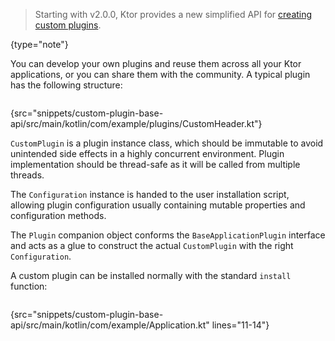 [//]: # (title: Custom plugins - Base API)

<microformat>
<var name="example_name" value="custom-plugin-base-api"/>
<include src="lib.xml" include-id="download_example"/>
</microformat>

> Starting with v2.0.0, Ktor provides a new simplified API for [creating custom plugins](custom_plugins.md).
>
{type="note"}

You can develop your own plugins and reuse them across all your Ktor applications, or you can share them with the community.
A typical plugin has the following structure:

```kotlin
```
{src="snippets/custom-plugin-base-api/src/main/kotlin/com/example/plugins/CustomHeader.kt"}

`CustomPlugin` is a plugin instance class, which should be immutable to avoid unintended side effects in a highly concurrent environment.
Plugin implementation should be thread-safe as it will be called from multiple threads.

The `Configuration` instance is handed to the user installation script, allowing plugin configuration usually containing mutable properties and configuration methods.

The `Plugin` companion object conforms the `BaseApplicationPlugin` interface and acts as a glue to construct the actual `CustomPlugin` with the right `Configuration`.

A custom plugin can be installed normally with the standard `install` function:

```kotlin
```
{src="snippets/custom-plugin-base-api/src/main/kotlin/com/example/Application.kt" lines="11-14"}
